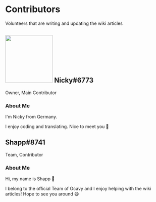 # Contributors
Volunteers that are writing and updating the wiki articles


## <img src="https://cdn.discordapp.com/avatars/729343563401265193/009ddbb31824dca131de2d433b1d2ddb.png" width="150"/> Nicky#6773
Owner, Main Contributor

### About Me
I'm Nicky from Germany.

I enjoy coding and translating. Nice to meet you 👋


## Shapp#8741
Team, Contributor

### About Me
Hi, my name is Shapp 👋

I belong to the official Team of Ocavy and I enjoy helping with the wiki articles! Hope to see you around 😄